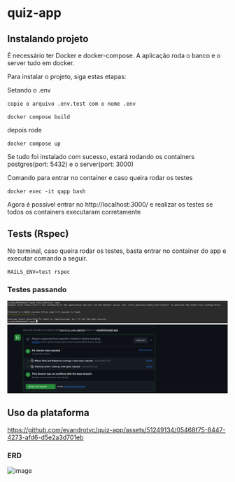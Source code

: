 # quiz-app


## Instalando projeto

É necessário ter Docker e docker-compose. A aplicação roda o banco e o server tudo em docker.

Para instalar o projeto, siga estas etapas:

Setando o .env
```
copie o arquivo .env.test com o nome .env
```

```
docker compose build
```

depois rode
```
docker compose up
```

Se tudo foi instalado com sucesso, estará rodando os containers postgres(port: 5432) e o server(port: 3000)

Comando para entrar no container e caso queira rodar os testes
```
docker exec -it qapp bash
```

Agora é possível entrar no http://localhost:3000/ e realizar os testes se todos os containers executaram corretamente


## Tests (Rspec)

No terminal, caso queira rodar os testes, basta entrar no container do app e executar comando a seguir.
```
RAILS_ENV=test rspec
```

### Testes passando
![alt text](image-1.png)
![alt text](image.png)


## Uso da plataforma
https://github.com/evandrotvc/quiz-app/assets/51249134/05468f75-8447-4273-afd6-d5e2a3d701eb


### ERD

![image](https://github.com/evandrotvc/quiz-app/assets/51249134/c28d1bc3-e54e-413c-a090-f53184ae422a)

